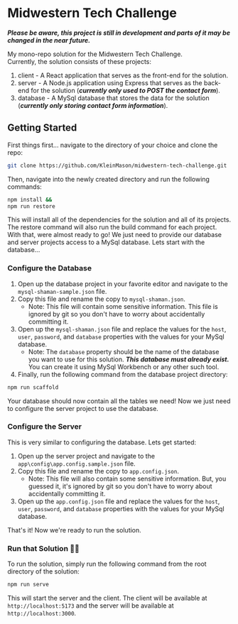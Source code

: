 # Midwestern Tech Challenge

**_Please be aware, this project is still in development and parts of it may be changed in the near future._**

My mono-repo solution for the Midwestern Tech Challenge.  
Currently, the solution consists of these projects:

1. client - A React application that serves as the front-end for the solution.
2. server - A Node.js application using Express that serves as the back-end for the solution (**_currently only used to POST the contact form_**).
3. database - A MySql database that stores the data for the solution (**_currently only storing contact form information_**).

## Getting Started

First things first... navigate to the directory of your choice and clone the repo:

```bash
git clone https://github.com/KleinMason/midwestern-tech-challenge.git
```

Then, navigate into the newly created directory and run the following commands:

```bash
npm install &&
npm run restore
```

This will install all of the dependencies for the solution and all of its projects. The restore command will also run the build command for each project. With that, were almost ready to go! We just need to provide our database and server projects access to a MySql database. Lets start with the database...

### Configure the Database

1. Open up the database project in your favorite editor and navigate to the `mysql-shaman-sample.json` file.
2. Copy this file and rename the copy to `mysql-shaman.json`.
   - Note: This file will contain some sensitive information. This file is ignored by git so you don't have to worry about accidentally committing it.
3. Open up the `mysql-shaman.json` file and replace the values for the `host`, `user`, `password`, and `database` properties with the values for your MySql database.
   - Note: The `database` property should be the name of the database you want to use for this solution. **_This database must already exist._** You can create it using MySql Workbench or any other such tool.
4. Finally, run the following command from the database project directory:

```bash
npm run scaffold
```

Your database should now contain all the tables we need! Now we just need to configure the server project to use the database.

### Configure the Server

This is very similar to configuring the database. Lets get started:

1. Open up the server project and navigate to the `app\config\app.config.sample.json` file.
2. Copy this file and rename the copy to `app.config.json`.
   - Note: This file will also contain some sensitive information. But, you guessed it, it's ignored by git so you don't have to worry about accidentally committing it.
3. Open up the `app.config.json` file and replace the values for the `host`, `user`, `password`, and `database` properties with the values for your MySql database.

That's it! Now we're ready to run the solution.

### Run that Solution 🎊🎉

To run the solution, simply run the following command from the root directory of the solution:

```bash
npm run serve
```

This will start the server and the client. The client will be available at `http://localhost:5173` and the server will be available at `http://localhost:3000`.
